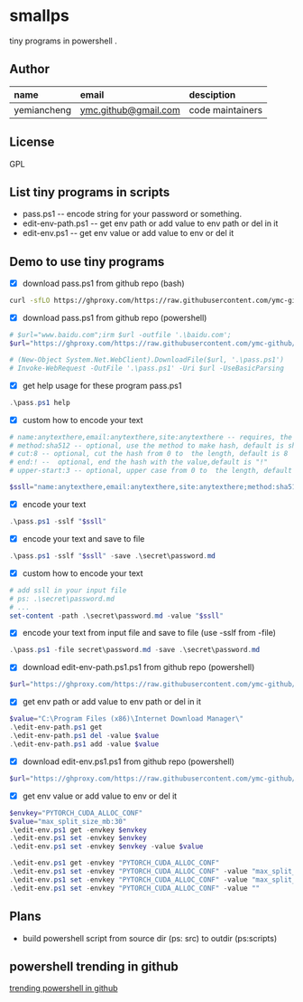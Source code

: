 # smallps

tiny programs in powershell .

## Author

name|email|desciption
:--|:--|:--
yemiancheng|<ymc.github@gmail.com>|code maintainers|

## License

GPL

## List tiny programs in scripts

- pass.ps1 -- encode string for your password or something.
- edit-env-path.ps1 -- get env path or add value to env path or del in it
- edit-env.ps1 -- get env value or add value to env or del it

## Demo to use tiny programs

- [x] download pass.ps1 from github repo (bash)
```bash
curl -sfLO https://ghproxy.com/https://raw.githubusercontent.com/ymc-github/smallps/main/scripts/pass.ps1
```

- [x] download pass.ps1 from github repo (powershell)
```powershell
# $url="www.baidu.com";irm $url -outfile '.\baidu.com';
$url="https://ghproxy.com/https://raw.githubusercontent.com/ymc-github/smallps/main/scripts/pass.ps1";irm $url -outfile '.\pass.ps1';

# (New-Object System.Net.WebClient).DownloadFile($url, '.\pass.ps1')
# Invoke-WebRequest -OutFile '.\pass.ps1' -Uri $url -UseBasicParsing
```

- [x] get help usage for these program  pass.ps1
```powershell
.\pass.ps1 help
```

- [x] custom how to encode your text
```powershell
# name:anytexthere,email:anytexthere,site:anytexthere -- requires, the text to be encode, your can set any text here, not must to be name,email,key
# method:sha512 -- optional, use the method to make hash, default is sha512
# cut:8 -- optional, cut the hash from 0 to  the length, default is 8
# end:! --  optional, end the hash with the value,default is "!"
# upper-start:3 -- optional, upper case from 0 to  the length, default is 3

$ssll="name:anytexthere,email:anytexthere,site:anytexthere;method:sha512,cut:8,end:!,upper-start:3"
```

- [x] encode your text
```powershell
.\pass.ps1 -sslf "$ssll"
```

- [x] encode your text and save to file
```powershell
.\pass.ps1 -sslf "$ssll" -save .\secret\password.md
```


- [x] custom how to encode your text
```powershell
# add ssll in your input file 
# ps: .\secret\password.md
# ...
set-content -path .\secret\password.md -value "$ssll"
```

- [x] encode your text from input file and save to file (use -sslf from -file)
```powershell
.\pass.ps1 -file secret\password.md -save .\secret\password.md
```

- [x] download edit-env-path.ps1.ps1 from github repo (powershell)
```powershell
$url="https://ghproxy.com/https://raw.githubusercontent.com/ymc-github/smallps/main/scripts/edit-env-path.ps1";irm $url -outfile '.\edit-env-path.ps1';
```

- [x] get env path or add value to env path or del in it
```powershell
$value="C:\Program Files (x86)\Internet Download Manager\"
.\edit-env-path.ps1 get
.\edit-env-path.ps1 del -value $value
.\edit-env-path.ps1 add -value $value
```


- [x] download edit-env.ps1.ps1 from github repo (powershell)
```powershell
$url="https://ghproxy.com/https://raw.githubusercontent.com/ymc-github/smallps/main/scripts/edit-env.ps1";irm $url -outfile '.\edit-env.ps1';
```

- [x] get env value or add value to env or del it
```powershell
$envkey="PYTORCH_CUDA_ALLOC_CONF"
$value="max_split_size_mb:30"
.\edit-env.ps1 get -envkey $envkey
.\edit-env.ps1 set -envkey $envkey
.\edit-env.ps1 set -envkey $envkey -value $value

.\edit-env.ps1 get -envkey "PYTORCH_CUDA_ALLOC_CONF"
.\edit-env.ps1 set -envkey "PYTORCH_CUDA_ALLOC_CONF" -value "max_split_size_mb:30"
.\edit-env.ps1 set -envkey "PYTORCH_CUDA_ALLOC_CONF" -value "max_split_size_mb:128"
.\edit-env.ps1 set -envkey "PYTORCH_CUDA_ALLOC_CONF" -value ""
```


## Plans
- build powershell script from source dir (ps: src) to outdir (ps:scripts)

## powershell trending in github

[trending powershell in github](https://github.com/trending/powershell)